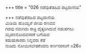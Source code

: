 +++
title = "026 ನಡೆವುತೆಡಹಿದ ಪಟ್ಟದಾನೆಯ"

+++
ನಡೆವುತೆಡಹಿದ ಪಟ್ಟದಾನೆಯ  
ಮಿಡಿಯ ಹೊಯ್ವರೆ ಜೀಯ ರಣವವ  
ಗಡವು ನಮಗಿದು ರಾತ್ರಿ ದೈತ್ಯರಿಗಿದುವೆ ನಡುಹಗಲು  
ಮೃಡನನೊಂದವಸರಕೆ ಬಗೆಯದ  
ಕಡುಹುಕಾರರು ನಿನ್ನವರು ಕೆಡೆ  
ನುಡಿದು ನೋಯಿಸಲೇತಕೆಂದನು ಕರ್ಣನರಸಂಗೆ    ॥26॥
